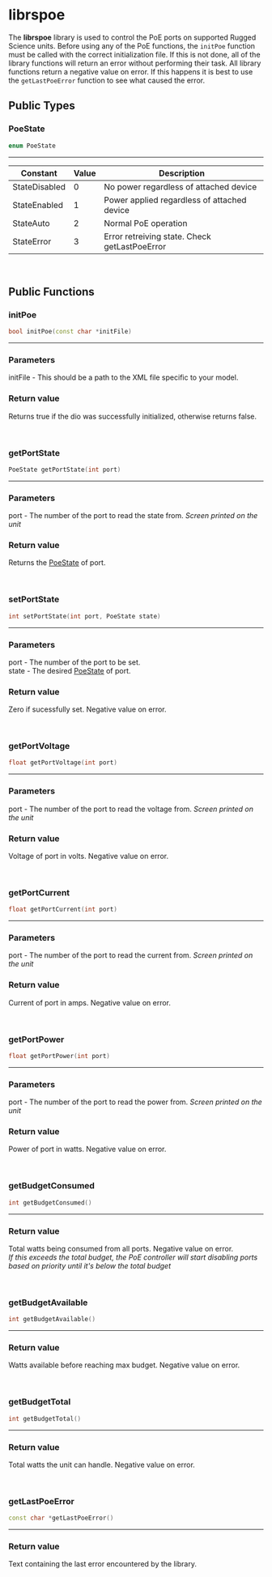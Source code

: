 # librspoe

The **librspoe** library is used to control the PoE ports on supported Rugged Science units. Before using any of the PoE functions, the `initPoe` function must be called with the correct initialization file. If this is not done, all of the library functions will return an error without performing their task. All library functions return a negative value on error. If this happens it is best to use the `getLastPoeError` function to see what caused the error.

## Public Types

### PoeState
```c++
enum PoeState
```
---
| Constant      | Value | Description                                   |
|---------------|-------|-----------------------------------------------|
| StateDisabled | 0     | No power regardless of attached device        |
| StateEnabled  | 1     | Power applied regardless of attached device   |
| StateAuto     | 2     | Normal PoE operation                          |
| StateError    | 3     | Error retreiving state. Check getLastPoeError |

<br>

## Public Functions

### initPoe
```c++
bool initPoe(const char *initFile)
```
---

### Parameters
initFile - This should be a path to the XML file specific to your model.

### Return value
Returns true if the dio was successfully initialized, otherwise returns false.

<br>

### getPortState
```c++
PoeState getPortState(int port)
```
---

### Parameters
port - The number of the port to read the state from. *Screen printed on the unit*

### Return value
Returns the [PoeState](##Public-Types) of port.

<br>

### setPortState
```c++
int setPortState(int port, PoeState state)
```
---

### Parameters
port - The number of the port to be set.\
state - The desired [PoeState](##Public-Types) of port.

### Return value
Zero if sucessfully set. Negative value on error.

<br>

### getPortVoltage
```c++
float getPortVoltage(int port)
```
---

### Parameters
port - The number of the port to read the voltage from. *Screen printed on the unit*

### Return value
Voltage of port in volts. Negative value on error.

<br>

### getPortCurrent
```c++
float getPortCurrent(int port)
```
---

### Parameters
port - The number of the port to read the current from. *Screen printed on the unit*

### Return value
Current of port in amps. Negative value on error.

<br>

### getPortPower
```c++
float getPortPower(int port)
```
---

### Parameters
port - The number of the port to read the power from. *Screen printed on the unit*

### Return value
Power of port in watts. Negative value on error.

<br>

### getBudgetConsumed
```c++
int getBudgetConsumed()
```
---

### Return value
Total watts being consumed from all ports. Negative value on error.\
*If this exceeds the total budget, the PoE controller will start disabling ports based on priority until it's below the total budget*

<br>

### getBudgetAvailable
```c++
int getBudgetAvailable()
```
---

### Return value
Watts available before reaching max budget. Negative value on error.

<br>

### getBudgetTotal
```c++
int getBudgetTotal()
```
---

### Return value
Total watts the unit can handle. Negative value on error.

<br>

### getLastPoeError
```c++
const char *getLastPoeError()
```
---

### Return value
Text containing the last error encountered by the library.
